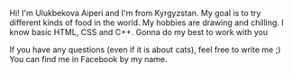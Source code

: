 
Hi! 
I'm Ulukbekova Aiperi and I'm from Kyrgyzstan. 
My goal is to try different kinds of food in the world. 
My hobbies are drawing and chilling.
I know basic HTML, CSS and C++. 
Gonna do my best to work with you 

If you have any questions (even if it is about cats), feel free to write me ;)
You can find me in Facebook by my name.
